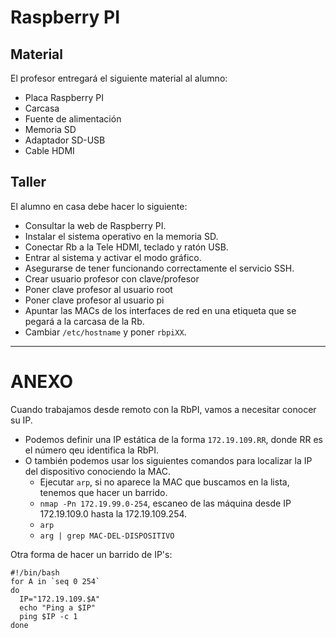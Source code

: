 # Raspberry PI

## Material

El profesor entregará el siguiente material al alumno:

* Placa Raspberry PI
* Carcasa
* Fuente de alimentación
* Memoria SD
* Adaptador SD-USB
* Cable HDMI

## Taller

El alumno en casa debe hacer lo siguiente:

* Consultar la web de Raspberry PI.
* Instalar el sistema operativo en la memoria SD.
* Conectar Rb a la Tele HDMI, teclado y ratón USB.
* Entrar al sistema y activar el modo gráfico.
* Asegurarse de tener funcionando correctamente el servicio SSH.
* Crear usuario profesor con clave/profesor
* Poner clave profesor al usuario root
* Poner clave profesor al usuario pi
* Apuntar las MACs de los interfaces de red en una etiqueta que se pegará a la carcasa de la Rb.
* Cambiar `/etc/hostname` y poner `rbpiXX`.

---

# ANEXO

Cuando trabajamos desde remoto con la RbPI, vamos a necesitar conocer su IP.
* Podemos definir una IP estática de la forma `172.19.109.RR`, donde RR es el
número qeu identifica la RbPI.
* O también podemos usar los siguientes comandos para localizar la IP del dispositivo
conociendo la MAC.
    * Ejecutar `arp`, si no aparece la MAC que buscamos en la lista, tenemos que
    hacer un barrido.
    * `nmap -Pn 172.19.99.0-254`, escaneo de las máquina desde IP 172.19.109.0 hasta la 172.19.109.254.
    * `arp`
    * `arg | grep MAC-DEL-DISPOSITIVO`

Otra forma de hacer un barrido de IP's:

```
#!/bin/bash
for A in `seq 0 254`
do
  IP="172.19.109.$A"
  echo "Ping a $IP"
  ping $IP -c 1
done
```
